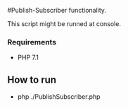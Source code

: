 #Publish-Subscriber functionality.

This script might be runned at console.

### Requirements
* PHP 7.1

## How to run
* php ./PublishSubscriber.php
